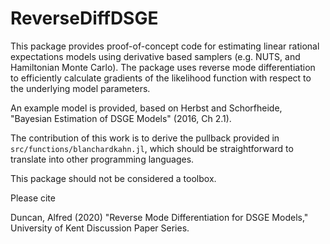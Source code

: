 # ReverseDiffDSGE

This package provides proof-of-concept code for estimating linear rational
expectations models using derivative based samplers (e.g. NUTS, and Hamiltonian Monte Carlo).
The package uses reverse mode differentiation to efficiently calculate
gradients of the likelihood function with respect to the underlying model
parameters.

An example model is provided, based on Herbst and Schorfheide,
"Bayesian Estimation of DSGE Models" (2016, Ch 2.1).

The contribution of this work is to derive the pullback provided in `src/functions/blanchardkahn.jl`,
which should be straightforward to translate into other programming languages.

This package should not be considered a toolbox.

Please cite

Duncan, Alfred (2020) "Reverse Mode Differentiation for DSGE Models,"
University of Kent Discussion Paper Series.
